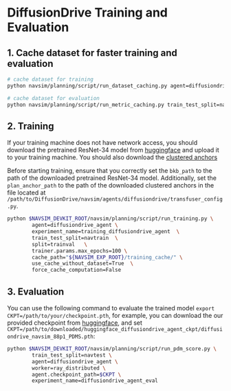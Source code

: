 # DiffusionDrive Training and Evaluation

## 1. Cache dataset for faster training and evaluation
```bash
# cache dataset for training
python navsim/planning/script/run_dataset_caching.py agent=diffusiondrive_agent experiment_name=training_diffusiondrive_agent train_test_split=navtrain

# cache dataset for evaluation
python navsim/planning/script/run_metric_caching.py train_test_split=navtest cache.cache_path=$NAVSIM_EXP_ROOT/metric_cache
```

## 2. Training
If your training machine does not have network access, you should download the pretrained ResNet-34 model from [huggingface](https://huggingface.co/timm/resnet34.a1_in1k) and upload it to your training machine. You should also download the [clustered anchors](https://github.com/hustvl/DiffusionDrive/releases/download/DiffusionDrive_88p1_PDMS_Eval_file/kmeans_navsim_traj_20.npy)

Before starting training, ensure that you correctly set the `bkb_path` to the path of the downloaded pretrained ResNet-34 model. Additionally, set the `plan_anchor_path` to the path of the downloaded clustered anchors in the file located at `/path/to/DiffusionDrive/navsim/agents/diffusiondrive/transfuser_config.py`.

```bash
python $NAVSIM_DEVKIT_ROOT/navsim/planning/script/run_training.py \
        agent=diffusiondrive_agent \
        experiment_name=training_diffusiondrive_agent  \
        train_test_split=navtrain  \
        split=trainval   \
        trainer.params.max_epochs=100 \
        cache_path="${NAVSIM_EXP_ROOT}/training_cache/" \
        use_cache_without_dataset=True  \
        force_cache_computation=False 
```

## 3. Evaluation
You can use the following command to evaluate the trained model `export CKPT=/path/to/your/checkpoint.pth`, for example, you can download the our provided checkpoint from [huggingface](https://huggingface.co/hustvl/DiffusionDrive), and set `CKPT=/path/to/downloaded/huggingface_diffusiondrive_agent_ckpt/diffusiondrive_navsim_88p1_PDMS.pth`:
```bash
python $NAVSIM_DEVKIT_ROOT/navsim/planning/script/run_pdm_score.py \
        train_test_split=navtest \
        agent=diffusiondrive_agent \
        worker=ray_distributed \
        agent.checkpoint_path=$CKPT \
        experiment_name=diffusiondrive_agent_eval
```


